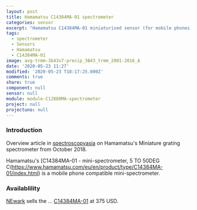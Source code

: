 ```yaml
---
layout: post
title: Hamamatsu C14384MA-01 spectrometer
categories: sensor
excerpt: "Hamamatsu C14384MA-01 miniaturised sensor (for mobile phones)"
tags:
  - spectrometer
  - Sensors
  - Hamamatsu
  - C14384MA-01
image: avg-trmm-3b43v7-precip_3B43_trmm_2001-2016_A
date: '2020-05-23 11:27'
modified: '2020-05-23 T18:17:25.000Z'
comments: true
share: true
component: null
sensor: null
module: module-C12880MA-spectrometer
project: null
projectuno: null
---
```


### Introduction

Overview article in [spectroscopyasia](https://www.spectroscopyasia.com/product/miniature-grating-spectrometer) on Hamamatsu's Miniature grating spectrometer from October 2018.

Hamamatsu's [C14384MA-01 -  mini-spectrometer, 5 TO 50DEG C(https://www.hamamatsu.com/eu/en/product/type/C14384MA-01/index.html) is a mobile phone compatible mini-spectrometer.

### Availablility

[NEwark](#) sells the ... [C14384MA-01](https://www.newark.com/hamamatsu/c14384ma-01/mini-spectrometer-5-to-50deg-c/dp/21AH3201) at 375 USD.
